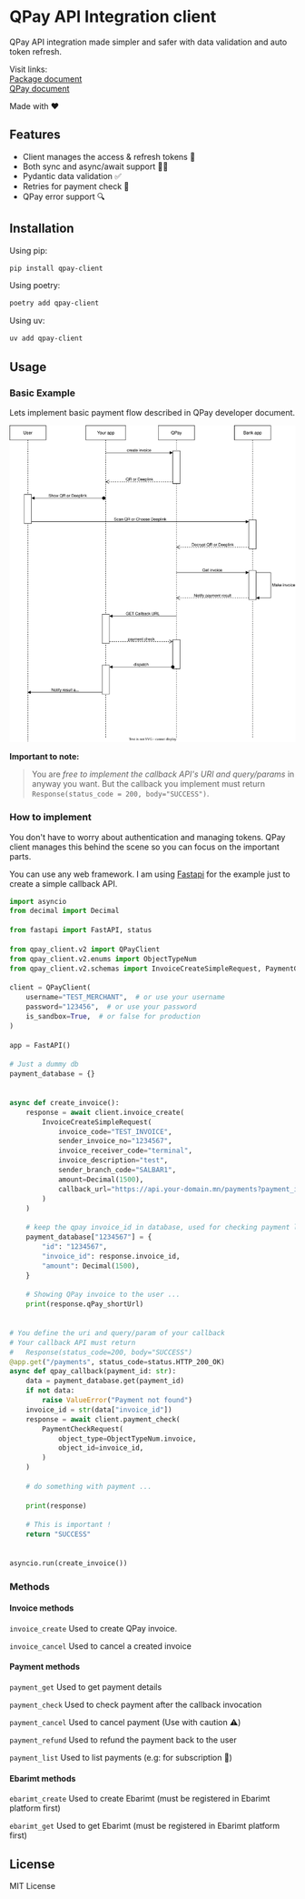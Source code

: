 # QPay API Integration client

QPay API integration made simpler and safer with data validation and auto token refresh.

Visit links:  
[Package document](https://pypi.org/project/qpay-client/)  
[QPay document](https://developer.qpay.mn)

Made with ❤️

## Features

- Client manages the access & refresh tokens 🤖
- Both sync and async/await support 🙈🙉
- Pydantic data validation ✅
- Retries for payment check 🔁
- QPay error support 🔍

## Installation

Using pip:

```bash
pip install qpay-client
```

Using poetry:

```bash
poetry add qpay-client
```

Using uv:

```bash
uv add qpay-client
```

## Usage

### Basic Example

Lets implement basic payment flow described in QPay developer document.

![Process diagram image](./images/qpay_payment_process.svg "QPay process diagram")

**Important to note:**

> You are _free to implement the callback API's URI and query/params_ in anyway you want. But the callback you implement must return `Response(status_code = 200, body="SUCCESS")`.

### How to implement

You don't have to worry about authentication and managing tokens. QPay client manages this behind the scene so you can focus on the important parts.

You can use any web framework. I am using [Fastapi](https://fastapi.tiangolo.com/) for the example just to create a simple callback API.

```python
import asyncio
from decimal import Decimal

from fastapi import FastAPI, status

from qpay_client.v2 import QPayClient
from qpay_client.v2.enums import ObjectTypeNum
from qpay_client.v2.schemas import InvoiceCreateSimpleRequest, PaymentCheckRequest

client = QPayClient(
    username="TEST_MERCHANT",  # or use your username
    password="123456",  # or use your password
    is_sandbox=True,  # or false for production
)

app = FastAPI()

# Just a dummy db
payment_database = {}


async def create_invoice():
    response = await client.invoice_create(
        InvoiceCreateSimpleRequest(
            invoice_code="TEST_INVOICE",
            sender_invoice_no="1234567",
            invoice_receiver_code="terminal",
            invoice_description="test",
            sender_branch_code="SALBAR1",
            amount=Decimal(1500),
            callback_url="https://api.your-domain.mn/payments?payment_id=1234567",
        )
    )

    # keep the qpay invoice_id in database, used for checking payment later!
    payment_database["1234567"] = {
        "id": "1234567",
        "invoice_id": response.invoice_id,
        "amount": Decimal(1500),
    }

    # Showing QPay invoice to the user ...
    print(response.qPay_shortUrl)


# You define the uri and query/param of your callback
# Your callback API must return
#   Response(status_code=200, body="SUCCESS")
@app.get("/payments", status_code=status.HTTP_200_OK)
async def qpay_callback(payment_id: str):
    data = payment_database.get(payment_id)
    if not data:
        raise ValueError("Payment not found")
    invoice_id = str(data["invoice_id"])
    response = await client.payment_check(
        PaymentCheckRequest(
            object_type=ObjectTypeNum.invoice,
            object_id=invoice_id,
        )
    )

    # do something with payment ...

    print(response)

    # This is important !
    return "SUCCESS"


asyncio.run(create_invoice())

```

### Methods

#### Invoice methods

`invoice_create` Used to create QPay invoice.

`invoice_cancel` Used to cancel a created invoice

#### Payment methods

`payment_get` Used to get payment details

`payment_check` Used to check payment after the callback invocation

`payment_cancel` Used to cancel payment (Use with caution ⚠️)

`payment_refund` Used to refund the payment back to the user

`payment_list` Used to list payments (e.g: for subscription 🔁)

#### Ebarimt methods

`ebarimt_create` Used to create Ebarimt (must be registered in Ebarimt platform first)

`ebarimt_get` Used to get Ebarimt (must be registered in Ebarimt platform first)

## License

MIT License
